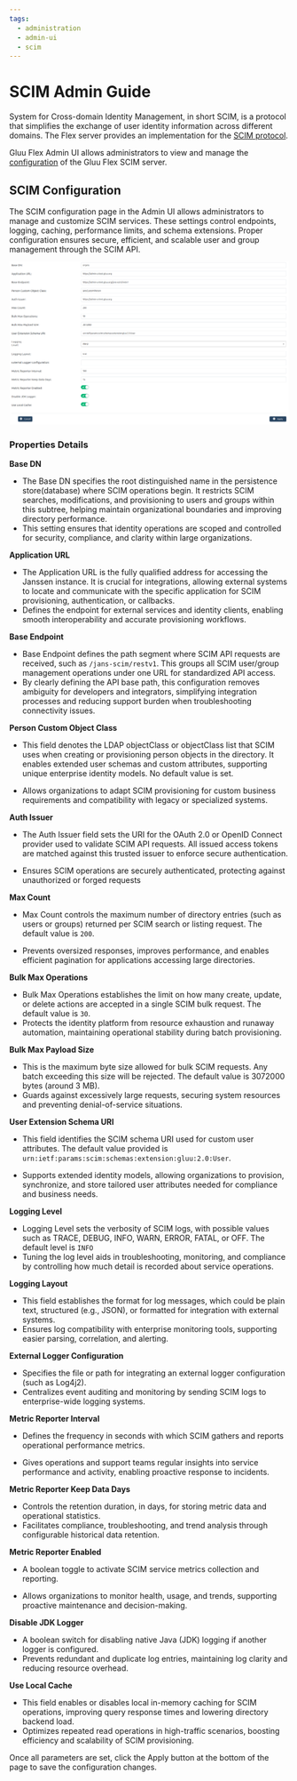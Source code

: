 ```yaml
---
tags:
  - administration
  - admin-ui
  - scim
---
```


# SCIM Admin Guide

System for Cross-domain Identity Management, in short SCIM, is a protocol that 
simplifies the exchange of user identity information across different domains. 
The Flex server provides an implementation for the 
[SCIM protocol](https://datatracker.ietf.org/doc/html/rfc7644).

Gluu Flex Admin UI allows administrators to view and manage the 
[configuration](https://docs.jans.io/stable/janssen-server/scim/config/) of the Gluu Flex SCIM server.

## SCIM Configuration 

The SCIM configuration page in the Admin UI allows administrators to manage and 
customize SCIM services. These settings control endpoints, logging, caching, 
performance limits, and schema extensions. Proper configuration ensures secure, 
efficient, and scalable user and group management through the SCIM API.

![image](../../assets/admin-ui/admin-ui-scim.png)

### Properties Details

**Base DN**

  * The Base DN specifies the root distinguished name in the persistence 
  store(database) where SCIM operations begin. It restricts SCIM searches, 
  modifications, and provisioning to users and groups within this subtree, 
  helping maintain organizational boundaries and improving directory performance. 
  * This setting ensures that identity operations are scoped and controlled 
  for security, compliance, and clarity within large organizations.

**Application URL**

  * The Application URL is the fully qualified address for accessing the Janssen
   instance. It is crucial for integrations, allowing external systems to locate
    and communicate with the specific application for SCIM provisioning, 
    authentication, or callbacks. 
  * Defines the endpoint for external services and identity clients, enabling 
  smooth interoperability and accurate provisioning workflows.

**Base Endpoint**

  * Base Endpoint defines the path segment where SCIM API requests are received,
   such as `/jans-scim/restv1`. This groups all SCIM user/group management 
   operations under one URL for standardized API access.
  * By clearly defining the API base path, this configuration removes ambiguity 
  for developers and integrators, simplifying integration processes and reducing
   support burden when troubleshooting connectivity issues.


**Person Custom Object Class**

  * This field denotes the LDAP objectClass or objectClass list that SCIM uses 
  when creating or provisioning person objects in the directory. It enables 
  extended user schemas and custom attributes, supporting unique enterprise 
  identity models. No default value is set.

  * Allows organizations to adapt SCIM provisioning for custom business 
  requirements and compatibility with legacy or specialized systems.


**Auth Issuer**


  * The Auth Issuer field sets the URI for the OAuth 2.0 or OpenID Connect 
  provider used to validate SCIM API requests. All issued access tokens are 
  matched against this trusted issuer to enforce secure authentication.

  * Ensures SCIM operations are securely authenticated, protecting against 
  unauthorized or forged requests

**Max Count**

  * Max Count controls the maximum number of directory entries 
  (such as users or groups) returned per SCIM search or listing request. 
  The default value is `200`.

  * Prevents oversized responses, improves performance, and enables efficient 
  pagination for applications accessing large directories.


**Bulk Max Operations**

  * Bulk Max Operations establishes the limit on how many create, update, or 
  delete actions are accepted in a single SCIM bulk request. The default value 
  is `30`.
  * Protects the identity platform from resource exhaustion and runaway 
  automation, maintaining operational stability during batch provisioning.


**Bulk Max Payload Size**
  
  * This is the maximum byte size allowed for bulk SCIM requests. Any batch 
  exceeding this size will be rejected. The default value is 3072000 bytes 
  (around 3 MB).
  * Guards against excessively large requests, securing system resources and 
  preventing denial-of-service situations.


**User Extension Schema URI**

  * This field identifies the SCIM schema URI used for custom user attributes. 
  The default value provided is `urn:ietf:params:scim:schemas:extension:gluu:2.0:User`.

  * Supports extended identity models, allowing organizations to provision, 
  synchronize, and store tailored user attributes needed for compliance and 
  business needs.


**Logging Level**

  * Logging Level sets the verbosity of SCIM logs, with possible values such 
  as TRACE, DEBUG, INFO, WARN, ERROR, FATAL, or OFF. The default level is `INFO`
  * Tuning the log level aids in troubleshooting, monitoring, and compliance 
  by controlling how much detail is recorded about service operations.


**Logging Layout**

  * This field establishes the format for log messages, which could be plain 
  text, structured (e.g., JSON), or formatted for integration with external 
  systems.
  * Ensures log compatibility with enterprise monitoring tools, supporting 
  easier parsing, correlation, and alerting.

**External Logger Configuration**

  * Specifies the file or path for integrating an external logger configuration 
  (such as Log4j2).
  * Centralizes event auditing and monitoring by sending SCIM logs to 
  enterprise-wide logging systems.


**Metric Reporter Interval**

  * Defines the frequency in seconds with which SCIM gathers and reports 
  operational performance metrics.

  * Gives operations and support teams regular insights into service performance
   and activity, enabling proactive response to incidents.


**Metric Reporter Keep Data Days**

* Controls the retention duration, in days, for storing metric data and 
operational statistics.
* Facilitates compliance, troubleshooting, and trend analysis through 
configurable historical data retention.


**Metric Reporter Enabled**

  * A boolean toggle to activate SCIM service metrics collection and reporting. 

  * Allows organizations to monitor health, usage, and trends, supporting 
  proactive maintenance and decision-making.

**Disable JDK Logger**

* A boolean switch for disabling native Java (JDK) logging if another logger 
is configured.
* Prevents redundant and duplicate log entries, maintaining log clarity and 
reducing resource overhead.



**Use Local Cache**

  * This field enables or disables local in-memory caching for SCIM operations, 
  improving query response times and lowering directory backend load.
  * Optimizes repeated read operations in high-traffic scenarios, boosting 
  efficiency and scalability of SCIM provisioning.


Once all parameters are set, click the Apply button at the bottom of the page 
to save the configuration changes.

